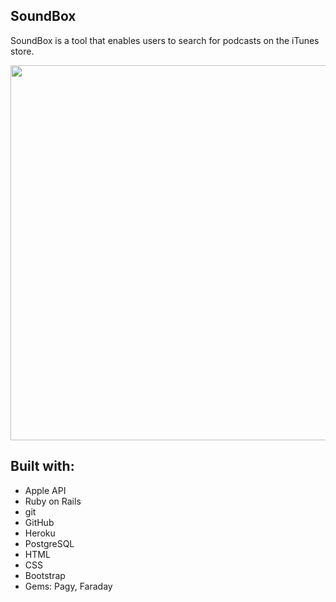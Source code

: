 <h2> SoundBox </h2>

<p> SoundBox is a tool that enables users to search for podcasts on the iTunes store. </p>

<img src="https://user-images.githubusercontent.com/82147496/162375385-7e544816-6f4a-4228-9ee3-2a05f94edaff.png" width="600">

<h2> Built with: </h2>
<p>
  
- Apple API
- Ruby on Rails
- git
- GitHub
- Heroku
- PostgreSQL
- HTML
- CSS
- Bootstrap
- Gems: Pagy, Faraday  
  
</p> 
